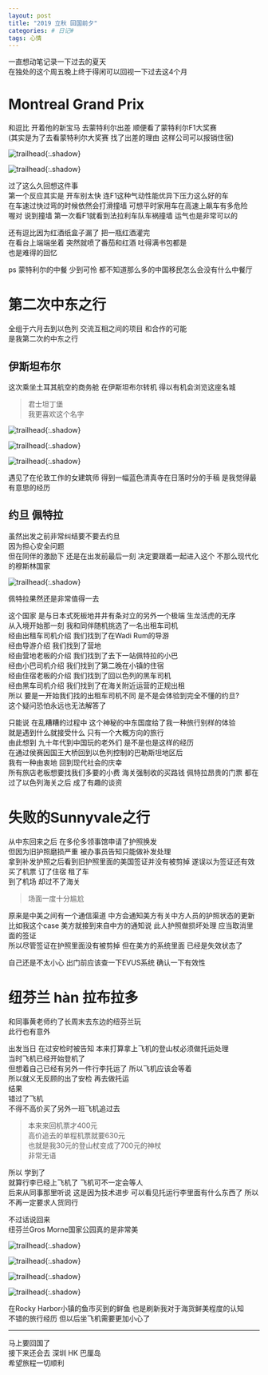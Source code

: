 ```yaml
---
layout: post
title: "2019 立秋 回国前夕"
categories: # 日记#
tags: 心情
---
```


一直想动笔记录一下过去的夏天   
在独处的这个周五晚上终于得闲可以回视一下过去这4个月   

<!--more-->

# Montreal Grand Prix    

和逗比 开着他的新宝马 去蒙特利尔出差 顺便看了蒙特利尔F1大奖赛   
(其实是为了去看蒙特利尔大奖赛 找了出差的理由 这样公司可以报销住宿)   

![trailhead](../../../assets/photo/2019-09-20/DSC_5317.jpg){:.shadow}

![trailhead](../../../assets/photo/2019-09-20/DSC_5384.jpg){:.shadow}

过了这么久回想这件事   
第一个反应其实是 开车别太快 连F1这种气动性能优异下压力这么好的车   
在车速过快过弯的时候依然会打滑撞墙 可想平时家用车在高速上飙车有多危险   
喔对 说到撞墙 第一次看F1就看到法拉利车队车祸撞墙 运气也是非常可以的   

还有逗比因为红酒纸盒子漏了 把一瓶红酒灌完   
在看台上端端坐着 突然就喷了番茄和红酒 吐得满书包都是   
也是难得的回忆   

ps 蒙特利尔的中餐 少到可怜 都不知道那么多的中国移民怎么会没有什么中餐厅   


# 第二次中东之行

全组于六月去到以色列 交流互相之间的项目 和合作的可能   
是我第二次的中东之行   

## 伊斯坦布尔   

这次乘坐土耳其航空的商务舱 在伊斯坦布尔转机 得以有机会浏览这座名城   

> 君士坦丁堡   
> 我更喜欢这个名字   

![trailhead](../../../assets/photo/2019-09-20/DSC_5572.jpg){:.shadow}

![trailhead](../../../assets/photo/2019-09-20/collage.jpg){:.shadow}

![trailhead](../../../assets/photo/2019-09-20/DSC_5649.jpg){:.shadow}

遇见了在伦敦工作的女建筑师 得到一幅蓝色清真寺在日落时分的手稿 是我觉得最有意思的经历   

## 约旦 佩特拉

虽然出发之前非常纠结要不要去约旦   
因为担心安全问题    
但在同伴的激励下 还是在出发前最后一刻 决定要跟着一起进入这个 不那么现代化的穆斯林国家   

![trailhead](../../../assets/photo/2019-09-20/DSC_5927.jpg){:.shadow}

佩特拉果然还是非常值得一去   

这个国家 是与日本式死板地井井有条对立的另外一个极端 生龙活虎的无序   
从入境开始那一刻 我和同伴随机挑选了一名出租车司机   
经由出租车司机介绍 我们找到了在Wadi Rum的导游   
经由导游介绍 我们找到了营地   
经由营地老板的介绍 我们找到了去下一站佩特拉的小巴   
经由小巴司机介绍 我们找到了第二晚在小镇的住宿   
经由住宿老板的介绍 我们找到了回以色列的黑车司机   
经由黑车司机介绍 我们找到了在海关附近运营的正规出租   
所以 要是一开始我们找的出租车司机不同 是不是会体验到完全不懂的约旦?   
这个疑问恐怕永远也无法解答了   

只能说 在乱糟糟的过程中 这个神秘的中东国度给了我一种旅行别样的体验   
就是遇到什么就接受什么 只有一个大概方向的旅行   
由此想到 九十年代到中国玩的老外们 是不是也是这样的经历   
在通过侯赛因国王大桥回到以色列控制的巴勒斯坦地区后   
我有一种由衷地 回到现代社会的庆幸   
所有旅店老板想要找我们多要的小费 海关强制收的买路钱 佩特拉昂贵的门票 都在过了以色列海关之后 成了有趣的谈资   

# 失败的Sunnyvale之行
从中东回来之后 在多伦多领事馆申请了护照换发   
但因为旧护照磨损严重 被办事员告知只能做补发处理   
拿到补发护照之后看到旧护照里面的美国签证并没有被剪掉 遂误以为签证还有效   
买了机票 订了住宿 租了车   
到了机场 却过不了海关   

> 场面一度十分尴尬   

原来是中美之间有一个通信渠道 中方会通知美方有关中方人员的护照状态的更新   
比如我这个case 美方就接到来自中方的通知说 此人护照做损坏处理 应当取消里面的签证   
所以尽管签证在护照里面没有被剪掉 但在美方的系统里面 已经是失效状态了   

自己还是不太小心 出门前应该查一下EVUS系统 确认一下有效性    

# 纽芬兰 hàn 拉布拉多

和同事黄老师约了长周末去东边的纽芬兰玩   
此行也有意外   

出发当日 在过安检时被告知 本来打算拿上飞机的登山杖必须做托运处理   
当时飞机已经开始登机了   
但想着自己已经有另外一件行李托运了 所以飞机应该会等着   
所以就义无反顾的出了安检 再去做托运   
结果   
错过了飞机   
不得不高价买了另外一班飞机追过去   

> 本来来回机票才400元   
> 高价追去的单程机票就要630元   
> 也就是我30元的登山杖变成了700元的神杖   
> 非常无语   

所以 学到了   
就算行李已经上飞机了 飞机可不一定会等人   
后来从同事那里听说 这是因为技术进步 可以看见托运行李里面有什么东西了 所以不再一定要求人货同行   


不过话说回来   
纽芬兰Gros Morne国家公园真的是非常美    

![trailhead](../../../assets/photo/2019-09-20/untitled-0085.jpg){:.shadow}

![trailhead](../../../assets/photo/2019-09-20/untitled-0107.jpg){:.shadow}

![trailhead](../../../assets/photo/2019-09-20/untitled-0115.jpg){:.shadow}

![trailhead](../../../assets/photo/2019-09-20/untitled-6031.jpg){:.shadow}

在Rocky Harbor小镇的鱼市买到的鲜鱼 也是刷新我对于海货鲜美程度的认知   
不错的旅行经历 但以后坐飞机需要更加小心了   

---

马上要回国了   
接下来还会去 深圳 HK 巴厘岛   
希望旅程一切顺利   








